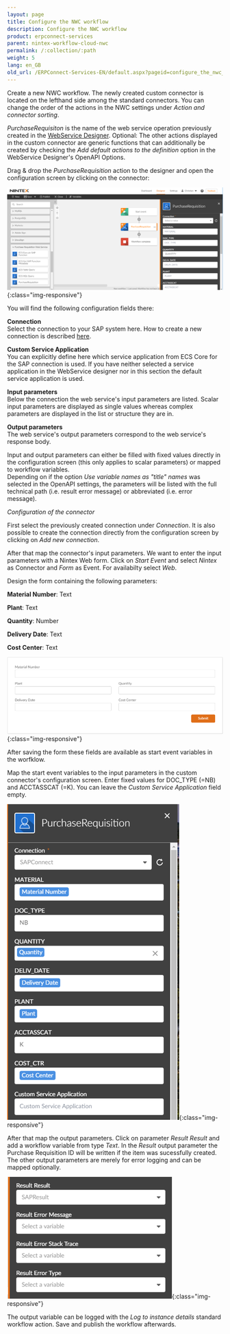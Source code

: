 ```yaml
---
layout: page
title: Configure the NWC workflow
description: Configure the NWC workflow
product: erpconnect-services
parent: nintex-workflow-cloud-nwc
permalink: /:collection/:path
weight: 5
lang: en_GB
old_url: /ERPConnect-Services-EN/default.aspx?pageid=configure_the_nwc_workflow
---
```


Create a new NWC workflow. The newly created custom connector is located on the lefthand side among the standard connectors. You can change the order of the actions in the NWC settings under *Action and connector sorting*.

*PurchaseRequisiton* is the name of the web service operation previously created in the [WebService Designer](). Optional: The other actions displayed in the custom connector are generic functions that can additionally be created by checking the *Add default actions to the definition* option in the WebService Designer's OpenAPI Options.  

Drag & drop the *PurchaseRequisition* action to the designer and open the configuration screen by clicking on the connector: 

![ecscore-nwc_5](/img/content/ecscore-nwc_5.png){:class="img-responsive"}

You will find the following configuration fields there:

**Connection**<br>
Select the connection to your SAP system here. How to create a new connection is described [here](). 

**Custom Service Application**<br>
You can explicitly define here which service application from ECS Core for the SAP connection is used. If you have neither selected a service application in the WebService designer nor in this section the default service application is used. 

**Input parameters**<br>
Below the connection the web service's input parameters are listed. 
Scalar input parameters are displayed as single values whereas complex parameters are displayed in the list or structure they are in.  

**Output parameters**<br>
The web service's output parameters correspond to the web service's response body. 

Input and output parameters can either be filled with fixed values directly in the configuration screen (this only applies to scalar parameters) or mapped to workflow variables.  
Depending on if the option *Use variable names as "title" names* was selected in the OpenAPI settings, the parameters will be listed with the full technical path (i.e. result error message) or abbreviated (i.e. error message).

*Configuration of the connector*

First select the previously created connection under *Connection*. It is also possible to create the connection directly from the configuration screen by clicking on *Add new connection*. 

After that map the connector's input parameters. We want to enter the input parameters with a Nintex Web form. 
Click on *Start Event* and select *Nintex* as Connector and *Form* as Event. For availabilty select *Web*. 

Design the form containing the following parameters:

**Material Number**: Text 

**Plant**: Text

**Quantity**: Number 

**Delivery Date**: Text

**Cost Center**: Text 


![ecscore-nwc_10](/img/content/ecscore-nwc_10.png){:class="img-responsive"}

After saving the form these fields are available as start event variables in the worfklow.  

Map the start event variables to the input parameters in the custom connector's configuration screen. Enter fixed values for DOC_TYPE (=NB) and ACCTASSCAT (=K).
You can leave the *Custom Service Application* field empty. 


![ecscore-nwc_11](/img/content/ecscore-nwc_11.png){:class="img-responsive"}

After that map the output parameters. Click on parameter *Result Result* and add a workflow variable from type *Text*. 
In the *Result* output parameter the Purchase Requisition ID will be written if the item was sucessfully created. The other output parameters are merely for error logging and can be mapped optionally. 


![ecscore-nwc_12](/img/content/ecscore-nwc_12.png){:class="img-responsive"}

The output variable can be logged with the *Log to instance details* standard workflow action. 
Save and publish the workflow afterwards.